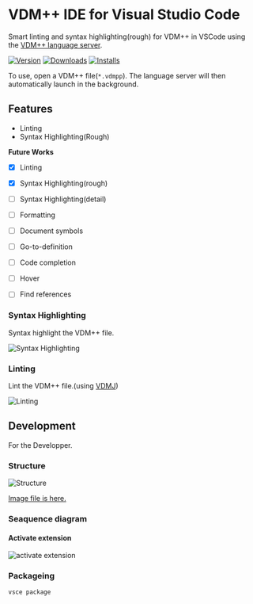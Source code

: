 # VDM++ IDE for Visual Studio Code

Smart linting and syntax highlighting(rough) for VDM++ in VSCode using the [VDM++ language server](https://github.com/korosuke613/vdmpp-language-server).

[![Version](https://img.shields.io/visual-studio-marketplace/v/korosuke613.vdmpp-extension)](https://marketplace.visualstudio.com/items?itemName=korosuke613.vdmpp-extension)
[![Downloads](https://img.shields.io/visual-studio-marketplace/d/korosuke613.vdmpp-extension)](https://marketplace.visualstudio.com/items?itemName=korosuke613.vdmpp-extension)
[![Installs](https://img.shields.io/visual-studio-marketplace/i/korosuke613.vdmpp-extension)](https://marketplace.visualstudio.com/items?itemName=korosuke613.vdmpp-extension)

To use, open a VDM++ file(`*.vdmpp`).
The language server will then automatically launch in the background.

## Features

* Linting
* Syntax Highlighting(Rough)

**Future Works**

* [x] Linting
* [x] Syntax Highlighting(rough)
* [ ] Syntax Highlighting(detail)
* [ ] Formatting
* [ ] Document symbols
* [ ] Go-to-definition
* [ ] Code completion
* [ ] Hover
* [ ] Find references


### Syntax Highlighting

Syntax highlight the VDM++ file.

![Syntax Highlighting](https://raw.githubusercontent.com/korosuke613/vdmpp-vscode-extension/master/images/sample-syntax-highlight.png)

### Linting

Lint the VDM++ file.(using [VDMJ](https://github.com/nickbattle/vdmj))

![Linting](https://raw.githubusercontent.com/korosuke613/vdmpp-vscode-extension/master/images/sample-lint.png)

## Development

For the Developper.

### Structure

![Structure](https://raw.githubusercontent.com/korosuke613/vdmpp-vscode-extension/master/images/vdmpp_extension_structure.png)

[Image file is here.](https://sketch.cloud/s/z3zga)

### Seaquence diagram

#### Activate extension

![activate extension](https://raw.githubusercontent.com/korosuke613/vdmpp-vscode-extension/master/images/activate_extension_sequence.png)

### Packageing

```bash
vsce package
```

